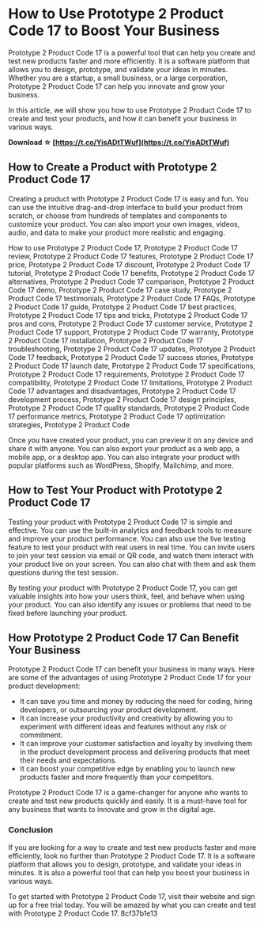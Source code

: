 
 
# How to Use Prototype 2 Product Code 17 to Boost Your Business
 
Prototype 2 Product Code 17 is a powerful tool that can help you create and test new products faster and more efficiently. It is a software platform that allows you to design, prototype, and validate your ideas in minutes. Whether you are a startup, a small business, or a large corporation, Prototype 2 Product Code 17 can help you innovate and grow your business.
 
In this article, we will show you how to use Prototype 2 Product Code 17 to create and test your products, and how it can benefit your business in various ways.
 
**Download ☆ [https://t.co/YisADtTWuf](https://t.co/YisADtTWuf)**


 
## How to Create a Product with Prototype 2 Product Code 17
 
Creating a product with Prototype 2 Product Code 17 is easy and fun. You can use the intuitive drag-and-drop interface to build your product from scratch, or choose from hundreds of templates and components to customize your product. You can also import your own images, videos, audio, and data to make your product more realistic and engaging.
 
How to use Prototype 2 Product Code 17,  Prototype 2 Product Code 17 review,  Prototype 2 Product Code 17 features,  Prototype 2 Product Code 17 price,  Prototype 2 Product Code 17 discount,  Prototype 2 Product Code 17 tutorial,  Prototype 2 Product Code 17 benefits,  Prototype 2 Product Code 17 alternatives,  Prototype 2 Product Code 17 comparison,  Prototype 2 Product Code 17 demo,  Prototype 2 Product Code 17 case study,  Prototype 2 Product Code 17 testimonials,  Prototype 2 Product Code 17 FAQs,  Prototype 2 Product Code 17 guide,  Prototype 2 Product Code 17 best practices,  Prototype 2 Product Code 17 tips and tricks,  Prototype 2 Product Code 17 pros and cons,  Prototype 2 Product Code 17 customer service,  Prototype 2 Product Code 17 support,  Prototype 2 Product Code 17 warranty,  Prototype 2 Product Code 17 installation,  Prototype 2 Product Code 17 troubleshooting,  Prototype 2 Product Code 17 updates,  Prototype 2 Product Code 17 feedback,  Prototype 2 Product Code 17 success stories,  Prototype 2 Product Code 17 launch date,  Prototype 2 Product Code 17 specifications,  Prototype 2 Product Code 17 requirements,  Prototype 2 Product Code 17 compatibility,  Prototype 2 Product Code 17 limitations,  Prototype 2 Product Code 17 advantages and disadvantages,  Prototype 2 Product Code 17 development process,  Prototype 2 Product Code 17 design principles,  Prototype 2 Product Code 17 quality standards,  Prototype 2 Product Code 17 performance metrics,  Prototype 2 Product Code 17 optimization strategies,  Prototype 2 Product Code
 
Once you have created your product, you can preview it on any device and share it with anyone. You can also export your product as a web app, a mobile app, or a desktop app. You can also integrate your product with popular platforms such as WordPress, Shopify, Mailchimp, and more.
 
## How to Test Your Product with Prototype 2 Product Code 17
 
Testing your product with Prototype 2 Product Code 17 is simple and effective. You can use the built-in analytics and feedback tools to measure and improve your product performance. You can also use the live testing feature to test your product with real users in real time. You can invite users to join your test session via email or QR code, and watch them interact with your product live on your screen. You can also chat with them and ask them questions during the test session.
 
By testing your product with Prototype 2 Product Code 17, you can get valuable insights into how your users think, feel, and behave when using your product. You can also identify any issues or problems that need to be fixed before launching your product.
 
## How Prototype 2 Product Code 17 Can Benefit Your Business
 
Prototype 2 Product Code 17 can benefit your business in many ways. Here are some of the advantages of using Prototype 2 Product Code 17 for your product development:
 
- It can save you time and money by reducing the need for coding, hiring developers, or outsourcing your product development.
- It can increase your productivity and creativity by allowing you to experiment with different ideas and features without any risk or commitment.
- It can improve your customer satisfaction and loyalty by involving them in the product development process and delivering products that meet their needs and expectations.
- It can boost your competitive edge by enabling you to launch new products faster and more frequently than your competitors.

Prototype 2 Product Code 17 is a game-changer for anyone who wants to create and test new products quickly and easily. It is a must-have tool for any business that wants to innovate and grow in the digital age.
 
### Conclusion
 
If you are looking for a way to create and test new products faster and more efficiently, look no further than Prototype 2 Product Code 17. It is a software platform that allows you to design, prototype, and validate your ideas in minutes. It is also a powerful tool that can help you boost your business in various ways.
 
To get started with Prototype 2 Product Code 17, visit their website and sign up for a free trial today. You will be amazed by what you can create and test with Prototype 2 Product Code 17.
 8cf37b1e13
 
